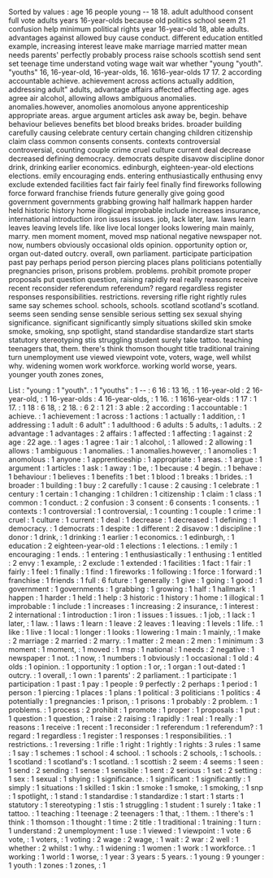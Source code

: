 Sorted by values :
age 16 people young -- 18 18. adult adulthood consent full vote adults years 16-year-olds because old politics school seem 21 confusion help minimum political rights year 16-year-old 18, able adults. advantages against allowed buy cause conduct. different education entitled example, increasing interest leave make marriage married matter mean needs parents' perfectly probably process raise schools scottish send sent set teenage time understand voting wage wait war whether "young "youth". "youths" 16, 16-year-old, 16-year-olds, 16. 1616-year-olds 17 17. 2 according accountable achieve. achievement across actions actually addition, addressing adult" adults, advantage affairs affected affecting age. ages agree air alcohol, allowing allows ambiguous anomalies. anomalies.however, anomolies anomolous anyone apprenticeship appropriate areas. argue argument articles ask away be, begin. behave behaviour believes benefits bet blood breaks brides. broader building carefully causing celebrate century certain changing children citizenship claim class common consents consents. contexts controversial controversial, counting couple crime cruel culture current deal decrease decreased defining democracy. democrats despite disavow discipline donor drink, drinking earlier economics. edinburgh, eighteen-year-old elections elections. emily encouraging ends. entering enthusiastically enthusing envy exclude extended facilities fact fair fairly feel finally find fireworks following force forward franchise friends future generally give going good government governments grabbing growing half hallmark happen harder held historic history home illogical improbable include increases insurance, international introduction iron issues issues. job, lack later, law. laws learn leaves leaving levels life. like live local longer looks lowering main mainly, marry. men moment moment, moved msp national negative newspaper not. now, numbers obviously occasional olds opinion. opportunity option or, organ out-dated outcry. overall, own parliament. participate participation past pay perhaps period person piercing places plans politicians potentially pregnancies prison, prisons problem. problems. prohibit promote proper proposals put question question, raising rapidly real really reasons receive recent reconsider referendum referendum? regard regardless register responses responsibilities. restrictions. reversing rifle right rightly rules same say schemes school. schools, schools. scotland scotland's scotland. seems seen sending sense sensible serious setting sex sexual shying significance. significant significantly simply situations skilled skin smoke smoke, smoking, snp spotlight, stand standardise standardize start starts statutory stereotyping stis struggling student surely take tattoo. teaching teenagers that, them. there's think thomson thought title traditional training turn unemployment use viewed viewpoint vote, voters, wage, well whilst why. widening women work workforce. working world worse, years. younger youth zones zones, 

List :
"young : 1
"youth". : 1
"youths" : 1
-- : 6
16 : 13
16, : 1
16-year-old : 2
16-year-old, : 1
16-year-olds : 4
16-year-olds, : 1
16. : 1
1616-year-olds : 1
17 : 1
17. : 1
18 : 6
18, : 2
18. : 6
2 : 1
21 : 3
able : 2
according : 1
accountable : 1
achieve. : 1
achievement : 1
across : 1
actions : 1
actually : 1
addition, : 1
addressing : 1
adult : 6
adult" : 1
adulthood : 6
adults : 5
adults, : 1
adults. : 2
advantage : 1
advantages : 2
affairs : 1
affected : 1
affecting : 1
against : 2
age : 22
age. : 1
ages : 1
agree : 1
air : 1
alcohol, : 1
allowed : 2
allowing : 1
allows : 1
ambiguous : 1
anomalies. : 1
anomalies.however, : 1
anomolies : 1
anomolous : 1
anyone : 1
apprenticeship : 1
appropriate : 1
areas. : 1
argue : 1
argument : 1
articles : 1
ask : 1
away : 1
be, : 1
because : 4
begin. : 1
behave : 1
behaviour : 1
believes : 1
benefits : 1
bet : 1
blood : 1
breaks : 1
brides. : 1
broader : 1
building : 1
buy : 2
carefully : 1
cause : 2
causing : 1
celebrate : 1
century : 1
certain : 1
changing : 1
children : 1
citizenship : 1
claim : 1
class : 1
common : 1
conduct. : 2
confusion : 3
consent : 6
consents : 1
consents. : 1
contexts : 1
controversial : 1
controversial, : 1
counting : 1
couple : 1
crime : 1
cruel : 1
culture : 1
current : 1
deal : 1
decrease : 1
decreased : 1
defining : 1
democracy. : 1
democrats : 1
despite : 1
different : 2
disavow : 1
discipline : 1
donor : 1
drink, : 1
drinking : 1
earlier : 1
economics. : 1
edinburgh, : 1
education : 2
eighteen-year-old : 1
elections : 1
elections. : 1
emily : 1
encouraging : 1
ends. : 1
entering : 1
enthusiastically : 1
enthusing : 1
entitled : 2
envy : 1
example, : 2
exclude : 1
extended : 1
facilities : 1
fact : 1
fair : 1
fairly : 1
feel : 1
finally : 1
find : 1
fireworks : 1
following : 1
force : 1
forward : 1
franchise : 1
friends : 1
full : 6
future : 1
generally : 1
give : 1
going : 1
good : 1
government : 1
governments : 1
grabbing : 1
growing : 1
half : 1
hallmark : 1
happen : 1
harder : 1
held : 1
help : 3
historic : 1
history : 1
home : 1
illogical : 1
improbable : 1
include : 1
increases : 1
increasing : 2
insurance, : 1
interest : 2
international : 1
introduction : 1
iron : 1
issues : 1
issues. : 1
job, : 1
lack : 1
later, : 1
law. : 1
laws : 1
learn : 1
leave : 2
leaves : 1
leaving : 1
levels : 1
life. : 1
like : 1
live : 1
local : 1
longer : 1
looks : 1
lowering : 1
main : 1
mainly, : 1
make : 2
marriage : 2
married : 2
marry. : 1
matter : 2
mean : 2
men : 1
minimum : 3
moment : 1
moment, : 1
moved : 1
msp : 1
national : 1
needs : 2
negative : 1
newspaper : 1
not. : 1
now, : 1
numbers : 1
obviously : 1
occasional : 1
old : 4
olds : 1
opinion. : 1
opportunity : 1
option : 1
or, : 1
organ : 1
out-dated : 1
outcry. : 1
overall, : 1
own : 1
parents' : 2
parliament. : 1
participate : 1
participation : 1
past : 1
pay : 1
people : 9
perfectly : 2
perhaps : 1
period : 1
person : 1
piercing : 1
places : 1
plans : 1
political : 3
politicians : 1
politics : 4
potentially : 1
pregnancies : 1
prison, : 1
prisons : 1
probably : 2
problem. : 1
problems. : 1
process : 2
prohibit : 1
promote : 1
proper : 1
proposals : 1
put : 1
question : 1
question, : 1
raise : 2
raising : 1
rapidly : 1
real : 1
really : 1
reasons : 1
receive : 1
recent : 1
reconsider : 1
referendum : 1
referendum? : 1
regard : 1
regardless : 1
register : 1
responses : 1
responsibilities. : 1
restrictions. : 1
reversing : 1
rifle : 1
right : 1
rightly : 1
rights : 3
rules : 1
same : 1
say : 1
schemes : 1
school : 4
school. : 1
schools : 2
schools, : 1
schools. : 1
scotland : 1
scotland's : 1
scotland. : 1
scottish : 2
seem : 4
seems : 1
seen : 1
send : 2
sending : 1
sense : 1
sensible : 1
sent : 2
serious : 1
set : 2
setting : 1
sex : 1
sexual : 1
shying : 1
significance. : 1
significant : 1
significantly : 1
simply : 1
situations : 1
skilled : 1
skin : 1
smoke : 1
smoke, : 1
smoking, : 1
snp : 1
spotlight, : 1
stand : 1
standardise : 1
standardize : 1
start : 1
starts : 1
statutory : 1
stereotyping : 1
stis : 1
struggling : 1
student : 1
surely : 1
take : 1
tattoo. : 1
teaching : 1
teenage : 2
teenagers : 1
that, : 1
them. : 1
there's : 1
think : 1
thomson : 1
thought : 1
time : 2
title : 1
traditional : 1
training : 1
turn : 1
understand : 2
unemployment : 1
use : 1
viewed : 1
viewpoint : 1
vote : 6
vote, : 1
voters, : 1
voting : 2
wage : 2
wage, : 1
wait : 2
war : 2
well : 1
whether : 2
whilst : 1
why. : 1
widening : 1
women : 1
work : 1
workforce. : 1
working : 1
world : 1
worse, : 1
year : 3
years : 5
years. : 1
young : 9
younger : 1
youth : 1
zones : 1
zones, : 1
